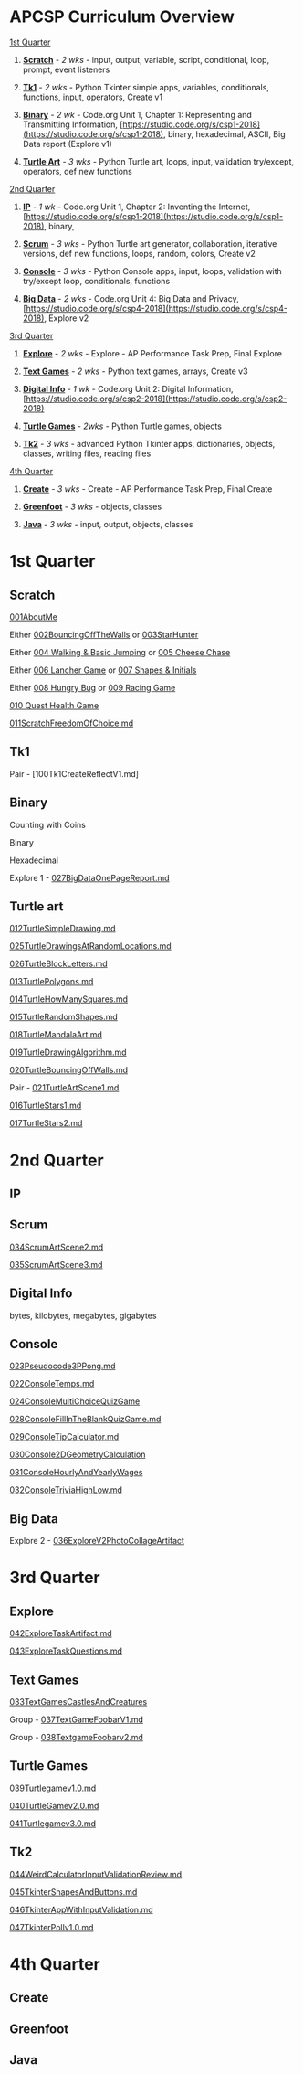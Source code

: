 # APCSP Curriculum Overview

[1st Quarter](#1st-quarter)

1. **[Scratch](#scratch)** - *2 wks* - input, output, variable, script, conditional, loop, prompt, event listeners

1. **[Tk1](#tk1)** - *2 wks* - Python Tkinter simple apps, variables, conditionals, functions, input, operators, Create v1

1. **[Binary](#binary)** - *2 wk* - Code.org Unit 1, Chapter 1: Representing and Transmitting Information, [https://studio.code.org/s/csp1-2018](https://studio.code.org/s/csp1-2018), binary, hexadecimal, ASCII, Big Data report (Explore v1)

1. **[Turtle Art](#turtle-art)** - *3 wks* - Python Turtle art, loops, input, validation try/except, operators, def new functions

[2nd Quarter](#2nd-quarter)

1. **[IP](#ip)** - *1 wk* - Code.org Unit 1, Chapter 2: Inventing the Internet, [https://studio.code.org/s/csp1-2018](https://studio.code.org/s/csp1-2018), binary,

1. **[Scrum](#scrum)** - *3 wks* - Python Turtle art generator, collaboration, iterative versions, def new functions, loops, random, colors, Create v2

1. **[Console](#console)** - *3 wks* - Python Console apps, input, loops, validation with try/except loop, conditionals, functions

1. **[Big Data](#big-data)** - *2 wks* - Code.org Unit 4: Big Data and Privacy, [https://studio.code.org/s/csp4-2018](https://studio.code.org/s/csp4-2018), Explore v2

[3rd Quarter](#3rd-quarter)

1. **[Explore](#explore)** - *2 wks* - Explore - AP Performance Task Prep, Final Explore

1. **[Text Games](#text-games)** - *2 wks* - Python text games, arrays, Create v3

1. **[Digital Info](#digital-info)** - *1 wk* - Code.org Unit 2: Digital Information, [https://studio.code.org/s/csp2-2018](https://studio.code.org/s/csp2-2018)

1. **[Turtle Games](#turtle-games)** - *2wks* - Python Turtle games, objects

1. **[Tk2](#tk2)** - *3 wks* - advanced Python Tkinter apps, dictionaries, objects, classes, writing files, reading files

[4th Quarter](#4th-quarter)

1. **[Create](#create)** - *3 wks* - Create - AP Performance Task Prep, Final Create

1. **[Greenfoot](#greenfoot)** - *3 wks* - objects, classes

1. **[Java](#java)** - *3 wks* - input, output, objects, classes

# 1st Quarter

## Scratch

[001AboutMe](001AboutMe.md)

Either [002BouncingOffTheWalls](002BouncingOffTheWalls.md) or [003StarHunter](003StarHunter.md)

Either [004 Walking & Basic Jumping](004WalkingAndJumping.md) or [005 Cheese Chase](005CheeseChase.md)

Either [006 Lancher Game](006LancherGame.md) or [007 Shapes & Initials](007ShapesAndInitials.md)

Either [008 Hungry Bug](008HungryBug.md) or [009 Racing Game](009RacingGame.md)

[010 Quest Health Game](010QuestHealthGame.md)

[011ScratchFreedomOfChoice.md](011ScratchFreedomOfChoice.md)

## Tk1

Pair - [100Tk1CreateReflectV1.md]

## Binary

Counting with Coins

Binary

Hexadecimal

Explore 1 - [027BigDataOnePageReport.md](027BigDataOnePageReport.md)

## Turtle art

[012TurtleSimpleDrawing.md](012TurtleSimpleDrawing.md)

[025TurtleDrawingsAtRandomLocations.md](025TurtleDrawingsAtRandomLocations.md)

[026TurtleBlockLetters.md](026TurtleBlockLetters.md)

[013TurtlePolygons.md](013TurtlePolygons.md)

[014TurtleHowManySquares.md](014TurtleHowManySquares.md)

[015TurtleRandomShapes.md](015TurtleRandomShapes.md)

[018TurtleMandalaArt.md](018TurtleMandalaArt.md)

[019TurtleDrawingAlgorithm.md](019TurtleDrawingAlgorithm.md)

[020TurtleBouncingOffWalls.md](020TurtleBouncingOffWalls.md)

Pair - [021TurtleArtScene1.md](021TurtleArtScene1.md)


[016TurtleStars1.md](016TurtleStars1.md)

[017TurtleStars2.md](017TurtleStars2.md)

# 2nd Quarter

## IP

## Scrum

[034ScrumArtScene2.md](034ScrumArtScene2.md)

[035ScrumArtScene3.md](035ScrumArtScene3.md)

## Digital Info

bytes, kilobytes, megabytes, gigabytes

## Console

[023Pseudocode3PPong.md](023Pseudocode3PPong.md)

[022ConsoleTemps.md](022ConsoleTemps.md)

[024ConsoleMultiChoiceQuizGame](024ConsoleMultiChoiceQuizGame.md)

[028ConsoleFillInTheBlankQuizGame.md](028ConsoleFillInTheBlankQuizGame.md)

[029ConsoleTipCalculator.md](029ConsoleTipCalculator.md)

[030Console2DGeometryCalculation](030Console2DGeometryCalculation.md)

[031ConsoleHourlyAndYearlyWages](031ConsoleHourlyAndYearlyWages.md)

[032ConsoleTriviaHighLow.md](032ConsoleTriviaHighLow.md)

## Big Data

Explore 2 - [036ExploreV2PhotoCollageArtifact](036ExploreV2PhotoCollageArtifact.md)

# 3rd Quarter

## Explore

[042ExploreTaskArtifact.md](042ExploreTaskArtifact.md)

[043ExploreTaskQuestions.md](043ExploreTaskQuestions.md)

## Text Games

[033TextGamesCastlesAndCreatures](033TextGamesCastlesAndCreatures.md)

Group - [037TextGameFoobarV1.md](037TextGameFoobarV1.md)

Group - [038TextgameFoobarv2.md](038TextgameFoobarv2.md)

## Turtle Games

[039Turtlegamev1.0.md](039Turtlegamev1.0.md)

[040TurtleGamev2.0.md](040TurtleGamev2.0.md)

[041Turtlegamev3.0.md](041Turtlegamev3.0.md)

## Tk2

[044WeirdCalculatorInputValidationReview.md](044WeirdCalculatorInputValidationReview.md)

[045TkinterShapesAndButtons.md](045TkinterShapesAndButtons.md)

[046TkinterAppWithInputValidation.md](046TkinterAppWithInputValidation.md)

[047TkinterPollv1.0.md](047TkinterPollv1.0.md)

# 4th Quarter

## Create

## Greenfoot

## Java
